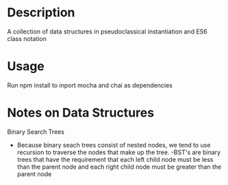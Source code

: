 # Description

A collection of data structures in pseudoclassical instantiation and ES6 class notation

# Usage
Run npm install to inport mocha and chai as dependencies

# Notes on Data Structures

Binary Search Trees
- Because binary seach trees consist of nested nodes, we tend to use recursion to traverse the nodes that make up the tree.
-BST's are binary trees that have the requirement that each left child node must be less than the parent node and each right child node must be greater than the parent node
